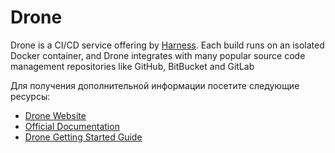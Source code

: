 # Drone

Drone is a CI/CD service offering by [Harness](https://harness.io/). Each build runs on an isolated Docker container, and Drone integrates with many popular source code management repositories like GitHub, BitBucket and GitLab

Для получения дополнительной информации посетите следующие ресурсы:

- [Drone Website](https://www.drone.io/)
- [Official Documentation](https://docs.drone.io/)
- [Drone Getting Started Guide](https://docs.drone.io/server/overview/)
